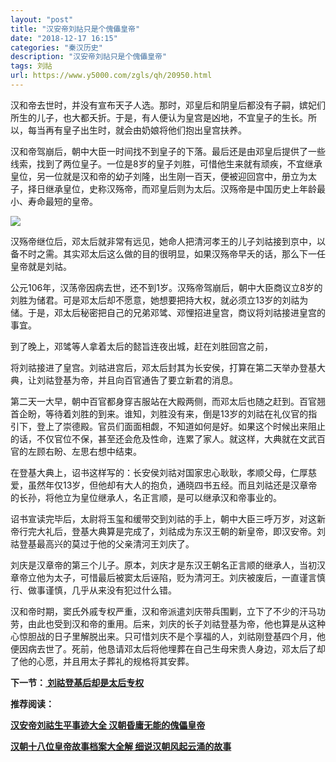 ```yaml
---
layout: "post"
title: "汉安帝刘祜只是个傀儡皇帝"
date: "2018-12-17 16:15"
categories: "秦汉历史"
description: "汉安帝刘祜只是个傀儡皇帝"
tags: 刘祜
url: https://www.y5000.com/zgls/qh/20950.html
---
```






汉和帝去世时，并没有宣布天子人选。那时，邓皇后和阴皇后都没有子嗣，嫔妃们所生的儿子，也大都夭折。于是，有人便认为皇宫是凶地，不宜皇子的生长。所以，每当再有皇子出生时，就会由奶娘将他们抱出皇宫扶养。

汉和帝驾崩后，朝中大臣一时间找不到皇子的下落。最后还是由邓皇后提供了一些线索，找到了两位皇子。一位是8岁的皇子刘胜，可惜他生来就有顽疾，不宜继承皇位，另一位就是汉和帝的幼子刘隆，出生刚一百天，便被迎回宫中，册立为太子，择日继承皇位，史称汉殇帝，而邓皇后则为太后。汉殇帝是中国历史上年龄最小、寿命最短的皇帝。

![](https://img.y5000.com/uploads/allimg/170504/8-1F504112J5452.jpg)

汉殇帝继位后，邓太后就非常有远见，她命人把清河孝王的儿子刘祜接到京中，以备不时之需。其实邓太后这么做的目的很明显，如果汉殇帝早夭的话，那么下一任皇帝就是刘祜。

公元106年，汉荡帝因病去世，还不到1岁。汉殇帝驾崩后，朝中大臣商议立8岁的刘胜为储君。可是邓太后却不愿意，她想要把持大权，就必须立13岁的刘祜为储。于是，邓太后秘密把自己的兄弟邓骘、邓悝招进皇宫，商议将刘祜接进皇宫的事宜。

到了晚上，邓骘等人拿着太后的懿旨连夜出城，赶在刘胜回宫之前，

将刘祜接进了皇宫。刘祜进宫后，邓太后封其为长安侯，打算在第二天举办登基大典，让刘祜登基为帝，并且向百官通告了要立新君的消息。

第二天一大早，朝中百官都身穿吉服站在大殿两侧，而邓太后也随之赶到。百官翘首企盼，等待着刘胜的到来。谁知，刘胜没有来，倒是13岁的刘祜在礼仪官的指引下，登上了崇德殿。官员们面面相觑，不知道如何是好。如果这个时候出来阻止的话，不仅官位不保，甚至还会危及性命，连累了家人。就这样，大典就在文武百官的左顾右盼、左思右想中结束。

在登基大典上，诏书这样写的：长安侯刘祜对国家忠心耿耿，孝顺父母，仁厚慈爱，虽然年仅13岁，但他却有大人的抱负，通晓四书五经。而且刘祜还是汉章帝的长孙，将他立为皇位继承人，名正言顺，是可以继承汉和帝事业的。

诏书宣读完毕后，太尉将玉玺和缓带交到刘祜的手上，朝中大臣三呼万岁，对这新帝行完大礼后，登基大典算是完成了，刘祜成为东汉王朝的新皇帝，即汉安帝。刘祜登基最高兴的莫过于他的父亲清河王刘庆了。

刘庆是汉章帝的第三个儿子。原本，刘庆才是东汉王朝名正言顺的继承人，当初汉章帝立他为太子，可惜最后被窦太后诬陷，贬为清河王。刘庆被废后，一直谨言慎行、做事谨慎，几乎从来没有犯过什么错。

汉和帝时期，窦氏外戚专权严重，汉和帝派遣刘庆带兵围剿，立下了不少的汗马功劳，由此也受到汉和帝的重用。后来，刘庆的长子刘祜登基为帝，他也算是从这种心惊胆战的日子里解脱出来。只可惜刘庆不是个享福的人，刘祜刚登基四个月，他便因病去世了。死前，他恳请邓太后将他埋葬在自己生母宋贵人身边，邓太后了却了他的心愿，并且用太子葬礼的规格将其安葬。

**下一节：[ 刘祜登基后却是太后专权](https://www.y5000.com/zgls/qh/20953.html)**

**推荐阅读：**

[**汉安帝刘祜生平事迹大全 汉朝昏庸无能的傀儡皇帝**](https://www.y5000.com/zgls/qh/20958.html)

[**汉朝十八位皇帝故事档案大全解 细说汉朝风起云涌的故事**](https://www.y5000.com/zgls/qh/21041.html)
